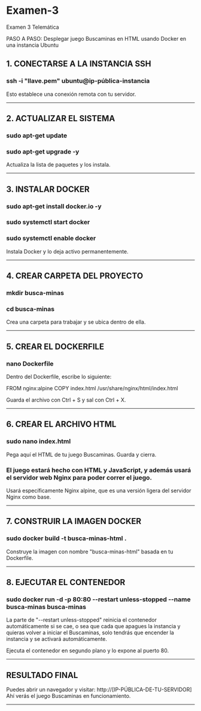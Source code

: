 # Examen-3
Examen 3 Telemática 

PASO A PASO: Desplegar juego Buscaminas en HTML usando Docker en una instancia Ubuntu

## 1. CONECTARSE A LA INSTANCIA SSH

### ssh -i "llave.pem" ubuntu@ip-pública-instancia

Esto establece una conexión remota con tu servidor.

--------------------------------

## 2. ACTUALIZAR EL SISTEMA

### sudo apt-get update
### sudo apt-get upgrade -y

Actualiza la lista de paquetes y los instala.

------------------------

## 3. INSTALAR DOCKER

### sudo apt-get install docker.io -y
### sudo systemctl start docker
### sudo systemctl enable docker

Instala Docker y lo deja activo permanentemente.

------------------

## 4. CREAR CARPETA DEL PROYECTO

### mkdir busca-minas
### cd busca-minas

Crea una carpeta para trabajar y se ubica dentro de ella.

-----------------------------

## 5. CREAR EL DOCKERFILE

### nano Dockerfile

Dentro del Dockerfile, escribe lo siguiente:

FROM nginx:alpine
COPY index.html /usr/share/nginx/html/index.html

Guarda el archivo con Ctrl + S y sal con Ctrl + X.

----------------------

## 6. CREAR EL ARCHIVO HTML

### sudo nano index.html

Pega aquí el HTML de tu juego Buscaminas. Guarda y cierra.

### El juego estará hecho con HTML y JavaScript, y además usará el servidor web Nginx para poder correr el juego.
Usará específicamente Nginx alpine, que es una versión ligera del servidor Nginx como base.

------------------------

## 7. CONSTRUIR LA IMAGEN DOCKER

### sudo docker build -t busca-minas-html .

Construye la imagen con nombre "busca-minas-html" basada en tu Dockerfile.

-----------------------------

## 8. EJECUTAR EL CONTENEDOR

### sudo docker run -d -p 80:80 --restart unless-stopped --name busca-minas busca-minas

La parte de "--restart unless-stopped" reinicia el contenedor automáticamente si se cae,
o sea que cada que apagues la instancia y quieras volver a iniciar el Buscaminas, solo tendrás que encender la instancia y se activará automáticamente.

Ejecuta el contenedor en segundo plano y lo expone al puerto 80.

-------------------------

## RESULTADO FINAL

Puedes abrir un navegador y visitar: http://[IP-PÚBLICA-DE-TU-SERVIDOR]
Ahí verás el juego Buscaminas en funcionamiento.

---------------


